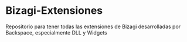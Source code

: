 # Bizagi-Extensiones
Repositorio para tener todas las extensiones de Bizagi desarrolladas por Backspace, especialmente DLL y Widgets
